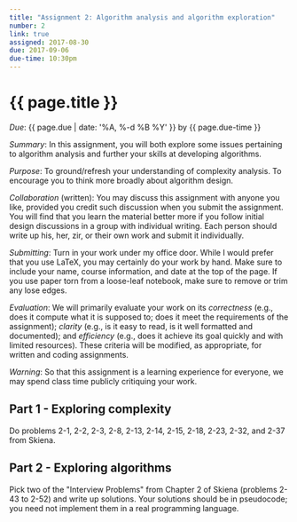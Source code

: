 ```yaml
---
title: "Assignment 2: Algorithm analysis and algorithm exploration"
number: 2
link: true
assigned: 2017-08-30
due: 2017-09-06
due-time: 10:30pm
---
```

# {{ page.title }}

*Due*: {{ page.due | date: '%A, %-d %B %Y' }} by {{ page.due-time }}

*Summary*: In this assignment, you will both explore some issues
pertaining to algorithm analysis and further your skills at developing
algorithms.

*Purpose*: To ground/refresh your understanding of complexity analysis.
To encourage you to think more broadly about algorithm design.

*Collaboration* (written): You may discuss this assignment with anyone you
like, provided you credit such discussion when you submit the assignment.
You will find that you learn the material better more if you follow 
initial design discussions in a group with individual writing.  Each 
person should write up his, her, zir, or their own work and submit it
individually.

*Submitting*: Turn in your work under my office door.  While I
would prefer that you use LaTeX, you may certainly do your work by hand.
Make sure to include your name, course information, and date at the
top of the page.  If you use paper torn from a loose-leaf notebook,
make sure to remove or trim any lose edges.

*Evaluation*: We will primarily evaluate your work on its *correctness*
(e.g., does it compute what it is supposed to; does it meet the
requirements of the assignment); *clarity* (e.g., is it easy to read,
is it well formatted and documented); and *efficiency* (e.g., does it
achieve its goal quickly and with limited resources).  These criteria
will be modified, as appropriate, for written and coding assignments.

*Warning*: So that this assignment is a learning experience for everyone,
we may spend class time publicly critiquing your work.

## Part 1 - Exploring complexity

Do problems 2-1, 2-2, 2-3, 2-8, 2-13, 2-14, 2-15, 2-18, 2-23, 2-32,
and 2-37 from Skiena.

## Part 2 - Exploring algorithms

Pick two of the "Interview Problems" from Chapter 2 of Skiena (problems
2-43 to 2-52) and write up solutions.  Your solutions should be in
pseudocode; you need not implement them in a real programming language.

